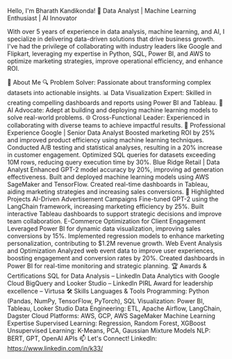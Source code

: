  Hello, I'm Bharath Kandikonda!
🌟 Data Analyst | Machine Learning Enthusiast | AI Innovator

With over 5 years of experience in data analysis, machine learning, and AI, I specialize in delivering data-driven solutions that drive business growth. I've had the privilege of collaborating with industry leaders like Google and Flipkart, leveraging my expertise in Python, SQL, Power BI, and AWS to optimize marketing strategies, improve operational efficiency, and enhance ROI.

🚀 About Me
🔍 Problem Solver: Passionate about transforming complex datasets into actionable insights.
📊 Data Visualization Expert: Skilled in creating compelling dashboards and reports using Power BI and Tableau.
🤖 AI Advocate: Adept at building and deploying machine learning models to solve real-world problems.
🌐 Cross-Functional Leader: Experienced in collaborating with diverse teams to achieve impactful results.
💼 Professional Experience
Google | Senior Data Analyst
Boosted marketing ROI by 25% and improved product efficiency using machine learning techniques.
Conducted A/B testing and statistical analyses, resulting in a 20% increase in customer engagement.
Optimized SQL queries for datasets exceeding 10M rows, reducing query execution time by 30%.
Blue Ridge Retail | Data Analyst
Enhanced GPT-2 model accuracy by 20%, improving ad generation effectiveness.
Built and deployed machine learning models using AWS SageMaker and TensorFlow.
Created real-time dashboards in Tableau, aiding marketing strategies and increasing sales conversions.
🌟 Highlighted Projects
AI-Driven Advertisement Campaigns
Fine-tuned GPT-2 using the LangChain framework, increasing marketing efficiency by 25%.
Built interactive Tableau dashboards to support strategic decisions and improve team collaboration.
E-Commerce Optimization for Client Engagement
Leveraged Power BI for dynamic data visualization, improving sales conversions by 15%.
Implemented regression models to enhance marketing personalization, contributing to $1.2M revenue growth.
Web Event Analysis and Optimization
Analyzed web event data to improve user experiences, boosting engagement and conversion rates by 20%.
Created dashboards in Power BI for real-time monitoring and strategic planning.
🏆 Awards & Certifications
SQL for Data Analysis – LinkedIn
Data Analytics with Google Cloud BigQuery and Looker Studio – LinkedIn
PIRL Award for leadership excellence – Virtusa
🛠️ Skills
Languages & Tools
Programming: Python (Pandas, NumPy, TensorFlow, PyTorch), SQL
Visualization: Power BI, Tableau, Looker Studio
Data Engineering: ETL, Apache Airflow, LangChain, Dagster
Cloud Platforms: AWS, GCP, AWS SageMaker
Machine Learning Expertise
Supervised Learning: Regression, Random Forest, XGBoost
Unsupervised Learning: K-Means, PCA, Gaussian Mixture Models
NLP: BERT, GPT, OpenAI APIs
📫 Let's Connect!
LinkedIn: https://www.linkedin.com/in/k33/
